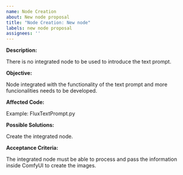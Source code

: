 ```yaml
---
name: Node Creation
about: New node proposal
title: "Node Creation: New node"
labels: new node proposal
assignees: ''
---
```


**Description:**

There is no integrated node to be used to introduce the text prompt.

**Objective:**

Node integrated with the functionality of the text prompt and more funcionalities needs to be developed.

**Affected Code:**

Example: FluxTextPrompt.py

**Possible Solutions:**

Create the integrated node.

**Acceptance Criteria:**

The integrated node must be able to process and pass the information inside ComfyUI to create the images.
